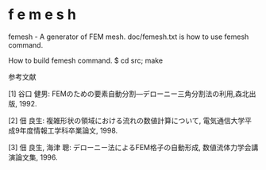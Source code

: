 # f e m e s h
femesh - A generator of FEM mesh.
  doc/femesh.txt is how to use femesh command.

How to build femesh command.
$ cd src; make

参考文献

[1] 谷口 健男: FEMのための要素自動分割―デローニー三角分割法の利用,森北出版, 1992.

[2] 佃 良生: 複雑形状の領域における流れの数値計算について, 電気通信大学平成9年度情報工学科卒業論文, 1998.

[3] 佃 良生, 海津 聰: デローニー法によるFEM格子の自動形成, 数値流体力学会講演論文集, 1996.
